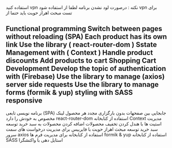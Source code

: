 استفاده کنید vpn نکته : درصورت لود نشدن برنامه لطفا از 
استفاده شود vpn برای تست مبحث اهراز حویت باید حتما از 

Functional programming
Switch between pages without reloading (SPA)
Each product has its own link
Use the library ( react-router-dom )
Sstate Management with ( Context ) 
Handle product discounts
Add products to cart
Shopping Cart Development
Develop the topic of authentication with (Firebase)
Use the library to manage (axios) server side requests
Use the library to manage forms (formik & yup)
styling with SASS 
responsive
---------------
برنامه نویسی تابعی
(SPA) جابجایی بین صفحهات بدون بارگزاری مجدد 
هر محصول لینک مخصوص به خودش را دارد
react-router-dom استفاده از کتابخانه
Context مدیریت استیت ها با 
هندل کردن تخفیف محصولات
اضافه کردن محصولات به سبد خرید
توسعه سبد خرید
توسعه مبحث اهراز حویت با فایربیس
برای مدیریت درخواست های سمت سرور axios استفاده از کتابخانه
 برای مدیریت فرم ها formik & yup استفاده از کتابخانه 
SASS استایل دهی با 
واکنشگرا
